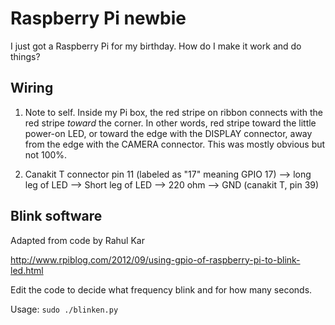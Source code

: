 Raspberry Pi newbie
========

I just got a Raspberry Pi for my birthday. How do I make it work and
do things?

Wiring
--------

1. Note to self. Inside my Pi box, the red stripe on ribbon connects
with the red stripe *toward* the corner. In other words, red stripe
toward the little power-on LED, or toward the edge with the DISPLAY
connector, away from the edge with the CAMERA connector. This was
mostly obvious but not 100%.

2. Canakit T connector pin 11 (labeled as "17" meaning GPIO 17) -->
long leg of LED --> Short leg of LED --> 220 ohm --> GND (canakit T,
pin 39)

Blink software
--------

Adapted from code by Rahul Kar

http://www.rpiblog.com/2012/09/using-gpio-of-raspberry-pi-to-blink-led.html

Edit the code to decide what frequency blink and for how many seconds.

Usage: `sudo ./blinken.py`
